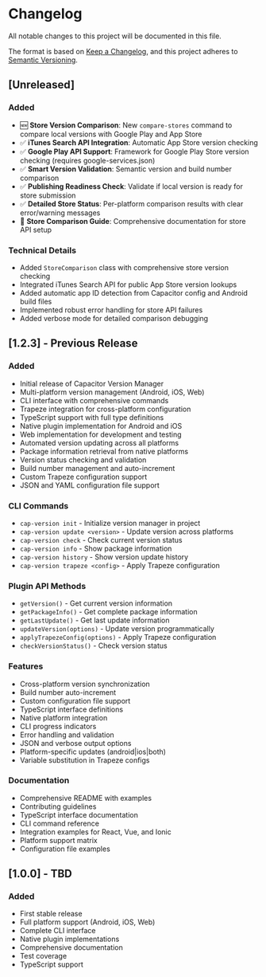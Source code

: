 # Changelog

All notable changes to this project will be documented in this file.

The format is based on [Keep a Changelog](https://keepachangelog.com/en/1.0.0/),
and this project adheres to [Semantic Versioning](https://semver.org/spec/v2.0.0.html).

## [Unreleased]

### Added
- 🆕 **Store Version Comparison**: New `compare-stores` command to compare local versions with Google Play and App Store
- ✅ **iTunes Search API Integration**: Automatic App Store version checking
- ✅ **Google Play API Support**: Framework for Google Play Store version checking (requires google-services.json)
- ✅ **Smart Version Validation**: Semantic version and build number comparison
- ✅ **Publishing Readiness Check**: Validate if local version is ready for store submission
- ✅ **Detailed Store Status**: Per-platform comparison results with clear error/warning messages
- 📖 **Store Comparison Guide**: Comprehensive documentation for store API setup

### Technical Details
- Added `StoreComparison` class with comprehensive store version checking
- Integrated iTunes Search API for public App Store version lookups
- Added automatic app ID detection from Capacitor config and Android build files
- Implemented robust error handling for store API failures
- Added verbose mode for detailed comparison debugging

## [1.2.3] - Previous Release

### Added
- Initial release of Capacitor Version Manager
- Multi-platform version management (Android, iOS, Web)
- CLI interface with comprehensive commands
- Trapeze integration for cross-platform configuration
- TypeScript support with full type definitions
- Native plugin implementation for Android and iOS
- Web implementation for development and testing
- Automated version updating across all platforms
- Package information retrieval from native platforms
- Version status checking and validation
- Build number management and auto-increment
- Custom Trapeze configuration support
- JSON and YAML configuration file support

### CLI Commands
- `cap-version init` - Initialize version manager in project
- `cap-version update <version>` - Update version across platforms
- `cap-version check` - Check current version status
- `cap-version info` - Show package information
- `cap-version history` - Show version update history
- `cap-version trapeze <config>` - Apply Trapeze configuration

### Plugin API Methods
- `getVersion()` - Get current version information
- `getPackageInfo()` - Get complete package information
- `getLastUpdate()` - Get last update information
- `updateVersion(options)` - Update version programmatically
- `applyTrapezeConfig(options)` - Apply Trapeze configuration
- `checkVersionStatus()` - Check version status

### Features
- Cross-platform version synchronization
- Build number auto-increment
- Custom configuration file support
- TypeScript interface definitions
- Native platform integration
- CLI progress indicators
- Error handling and validation
- JSON and verbose output options
- Platform-specific updates (android|ios|both)
- Variable substitution in Trapeze configs

### Documentation
- Comprehensive README with examples
- Contributing guidelines
- TypeScript interface documentation
- CLI command reference
- Integration examples for React, Vue, and Ionic
- Platform support matrix
- Configuration file examples

## [1.0.0] - TBD

### Added
- First stable release
- Full platform support (Android, iOS, Web)
- Complete CLI interface
- Native plugin implementations
- Comprehensive documentation
- Test coverage
- TypeScript support
